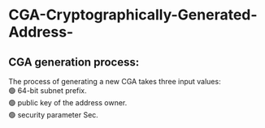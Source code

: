 # CGA-Cryptographically-Generated-Address-   
## CGA generation process:  
The process of generating a new CGA takes three input values:   
🟢 64-bit subnet prefix.  
🟢 public key of the address owner.   
🟢 security parameter Sec.  



